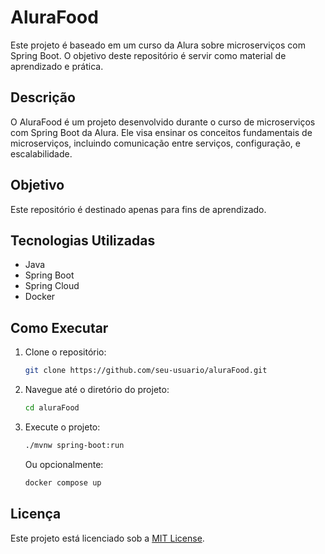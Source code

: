 # AluraFood

Este projeto é baseado em um curso da Alura sobre microserviços com Spring Boot. O objetivo deste repositório é servir como material de aprendizado e prática.

## Descrição

O AluraFood é um projeto desenvolvido durante o curso de microserviços com Spring Boot da Alura. Ele visa ensinar os conceitos fundamentais de microserviços, incluindo comunicação entre serviços, configuração, e escalabilidade.

## Objetivo

Este repositório é destinado apenas para fins de aprendizado.

## Tecnologias Utilizadas

- Java
- Spring Boot
- Spring Cloud
- Docker

## Como Executar

1. Clone o repositório:
    ```bash
    git clone https://github.com/seu-usuario/aluraFood.git
    ```
2. Navegue até o diretório do projeto:
    ```bash
    cd aluraFood
    ```
3. Execute o projeto:
    ```bash
    ./mvnw spring-boot:run 
    ```
    Ou opcionalmente:
    ```bash
    docker compose up 
    ```

## Licença

Este projeto está licenciado sob a [MIT License](LICENSE).
